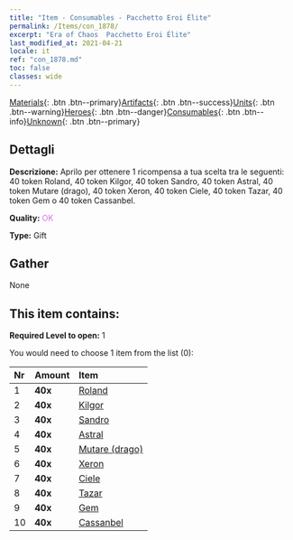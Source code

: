 ```yaml
---
title: "Item - Consumables - Pacchetto Eroi Élite"
permalink: /Items/con_1878/
excerpt: "Era of Chaos  Pacchetto Eroi Élite"
last_modified_at: 2021-04-21
locale: it
ref: "con_1878.md"
toc: false
classes: wide
---
```

 [Materials](/it/Items/){: .btn .btn--primary}[Artifacts](/it/Items/Artifacts/){: .btn .btn--success}[Units](/it/Items/Units/){: .btn .btn--warning}[Heroes](/it/Items/Heroes/){: .btn .btn--danger}[Consumables](/it/Items/Consumables/){: .btn .btn--info}[Unknown](/it/Items/Unknown/){: .btn .btn--primary}

## Dettagli
 **Descrizione:** Aprilo per ottenere 1 ricompensa a tua scelta tra le seguenti: 40 token Roland, 40 token Kilgor, 40 token Sandro, 40 token Astral, 40 token Mutare (drago), 40 token Xeron, 40 token Ciele, 40 token Tazar, 40 token Gem o 40 token Cassanbel.

 **Quality:** <span style="color: #DA70D6">OK</span>

 **Type:** Gift

## Gather

  None

## This item contains:

 **Required Level to open:** 1

 You would need to choose 1 item from the list (0):

  | Nr | Amount |     Item    |
  |:---|:-------|:------------|
  | 1 |  **40x** | [Roland](/it/Items/her_362/) |  | 
  | 2 |  **40x** | [Kilgor](/it/Items/her_374/) |  | 
  | 3 |  **40x** | [Sandro](/it/Items/her_371/) |  | 
  | 4 |  **40x** | [Astral](/it/Items/her_388/) |  | 
  | 5 |  **40x** | [Mutare (drago)](/it/Items/her_390/) |  | 
  | 6 |  **40x** | [Xeron](/it/Items/her_383/) |  | 
  | 7 |  **40x** | [Ciele](/it/Items/her_382/) |  | 
  | 8 |  **40x** | [Tazar](/it/Items/her_393/) |  | 
  | 9 |  **40x** | [Gem](/it/Items/her_369/) |  | 
  | 10 |  **40x** | [Cassanbel](/it/Items/her_396/) |  | 
